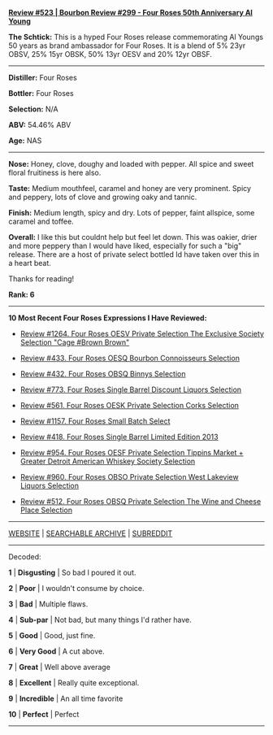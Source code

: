 
[**Review #523 | Bourbon Review #299 - Four Roses 50th Anniversary Al Young**]( https://t8ke.review/review-523-four-roses-2017-limited-edition-50th-anniversary-al-young/)

**The Schtick:** This is a hyped Four Roses release commemorating Al Youngs 50 years as brand ambassador for Four Roses. It is a blend of 5% 23yr OBSV, 25% 15yr OBSK, 50% 13yr OESV and 20% 12yr OBSF. 

-----

**Distiller:** Four Roses

**Bottler:** Four Roses

**Selection:** N/A

**ABV:** 54.46% ABV

**Age:** NAS 

-----

**Nose:**  Honey, clove, doughy and loaded with pepper. All spice and sweet floral fruitiness is here also.

**Taste:** Medium mouthfeel, caramel and honey are very prominent. Spicy and peppery, lots of clove and growing oaky and tannic. 

**Finish:** Medium length, spicy and dry. Lots of pepper, faint allspice, some caramel and toffee. 

**Overall:** I like this but couldnt help but feel let down. This was oakier, drier and more peppery than I would have liked, especially for such a "big" release. There are a host of private select bottled Id have taken over this in a heart beat. 

Thanks for reading!

**Rank: 6**

----- 

**10 Most Recent Four Roses Expressions I Have Reviewed:** 

- [Review #1264. Four Roses OESV Private Selection The Exclusive Society Selection "Cage #Brown Brown"]( https://t8ke.review/review-1264-four-roses-oesv-private-selection-the-exclusive-society-selection-cage-brown-brown) 

- [Review #433. Four Roses OESQ Bourbon Connoisseurs Selection]( https://t8ke.review/review-433-four-roses-oesq-bourbon-connoisseurs/) 

- [Review #432. Four Roses OBSQ Binnys Selection]( https://t8ke.review/review-432-four-roses-obsq-binnys/) 

- [Review #773. Four Roses Single Barrel Discount Liquors Selection]( https://t8ke.review/review-773-four-roses-single-barrel-obsv-discount-liquors-selection/) 

- [Review #561. Four Roses OESK Private Selection Corks Selection]( https://t8ke.review/review-561-four-roses-private-selection-oesk-corks-selection/) 

- [Review #1157. Four Roses Small Batch Select]( https://t8ke.review/review-1157-four-roses-small-batch-select/) 

- [Review #418. Four Roses Single Barrel Limited Edition 2013]( https://t8ke.review/review-418-four-roses-single-barrel-limited-edition-2013-obsk/) 

- [Review #954. Four Roses OESF Private Selection Tippins Market + Greater Detroit American Whiskey Society Selection]( https://t8ke.review/review-954-four-roses-private-selection-oesf-tippins-market-greater-detroit-american-whiskey-society-selection/) 

- [Review #960. Four Roses OBSO Private Selection West Lakeview Liquors Selection]( https://t8ke.review/review-960-four-roses-private-selection-obso-west-lakeview-liquors-selection/) 

- [Review #512. Four Roses OBSQ Private Selection The Wine and Cheese Place Selection]( https://t8ke.review/review-512-four-roses-obsq-the-wine-and-cheese-place/) 

-----

[WEBSITE](https://t8ke.review) | [SEARCHABLE ARCHIVE](https://t8ke.review/review-archive/) | [SUBREDDIT](https://reddit.com/r/t8kereviews)

-----

Decoded:

**1** | **Disgusting** | So bad I poured it out.

**2** | **Poor** | I wouldn't consume by choice.

**3** | **Bad** | Multiple flaws.

**4** | **Sub-par** | Not bad, but many things I'd rather have.

**5** | **Good** | Good, just fine.

**6** | **Very Good** | A cut above.

**7** | **Great** | Well above average

**8** | **Excellent** | Really quite exceptional.

**9** | **Incredible** | An all time favorite

**10** | **Perfect** | Perfect

----

